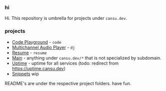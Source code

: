 ### hi
Hi. This repository is umbrella for projects under `cansu.dev`.
### projects
- [Code Playground](https://code.cansu.dev) - `code` 
- [Multichannel Audio Player](https://cansu.dev/dj) - `dj`
- [Resume](https://resume.cansu.dev) - `resume`
- [Main](https://cansu.dev) - anything under `cansu.dev/*` that is not specialized by subdomain.
- [Uptime](https//docker.cansu.dev/status/cansu) - uptime for all services (todo: redirect from https://uptime.cansu.dev)
- [Snippets](https://snippets.cansu.dev) wip

README's are under the respective project folders. have fun.
